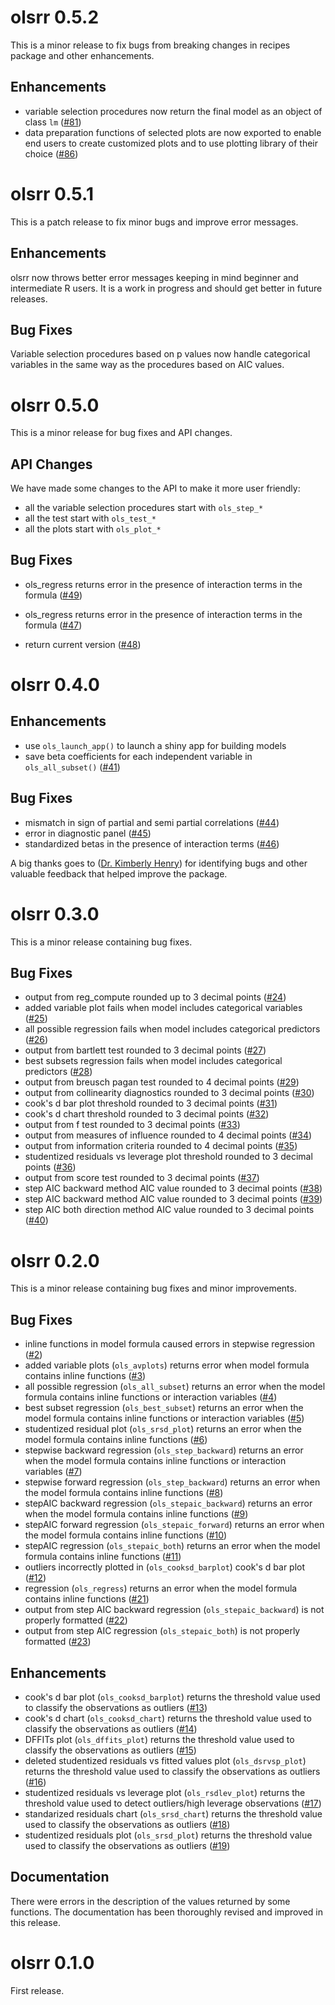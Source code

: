 # olsrr 0.5.2

This is a minor release to fix bugs from breaking changes in recipes package 
and other enhancements.

## Enhancements

- variable selection procedures now return the final model as an object of 
class `lm` ([#81](https://github.com/rsquaredacademy/olsrr/issues/81))
- data preparation functions of selected plots are now exported to enable end 
users to create customized plots and to use plotting library of their 
choice ([#86](https://github.com/rsquaredacademy/olsrr/issues/81))


# olsrr 0.5.1

This is a patch release to fix minor bugs and improve error messages.

## Enhancements

olsrr now throws better error messages keeping in mind beginner and intermediate R users. It is 
a work in progress and should get better in future releases.

## Bug Fixes

Variable selection procedures based on p values now handle categorical variables in the 
same way as the procedures based on AIC values. 

# olsrr 0.5.0

This is a minor release for bug fixes and API changes.

## API Changes

We have made some changes to the API to make it more user friendly:

- all the variable selection procedures start with `ols_step_*`
- all the test start with `ols_test_*`
- all the plots start with `ols_plot_*`

## Bug Fixes 

- ols_regress returns error in the presence of interaction terms in the formula ([#49](https://github.com/rsquaredacademy/olsrr/issues/49))

- ols_regress returns error in the presence of interaction terms in the formula ([#47](https://github.com/rsquaredacademy/olsrr/issues/47))

- return current version ([#48](https://github.com/rsquaredacademy/olsrr/issues/48))

# olsrr 0.4.0

## Enhancements

- use `ols_launch_app()` to launch a shiny app for building models
- save beta coefficients for each independent variable in `ols_all_subset()` ([#41](https://github.com/rsquaredacademy/olsrr/issues/41))

## Bug Fixes

- mismatch in sign of partial and semi partial correlations  ([#44](https://github.com/rsquaredacademy/olsrr/issues/44))
- error in diagnostic panel ([#45](https://github.com/rsquaredacademy/olsrr/issues/45))
- standardized betas in the presence of interaction terms  ([#46](https://github.com/rsquaredacademy/olsrr/issues/46))

A big thanks goes to ([Dr. Kimberly Henry](http://psy.psych.colostate.edu/psylist/detail.asp?Num=163)) for
identifying bugs and other valuable feedback that helped improve the package.

# olsrr 0.3.0

This is a minor release containing bug fixes. 

## Bug Fixes

- output from reg_compute rounded up to 3 decimal points ([#24](https://github.com/rsquaredacademy/olsrr/issues/24))
- added variable plot fails when model includes categorical variables ([#25](https://github.com/rsquaredacademy/olsrr/issues/25))
- all possible regression fails when model includes categorical predictors ([#26](https://github.com/rsquaredacademy/olsrr/issues/26))
- output from bartlett test rounded to 3 decimal points ([#27](https://github.com/rsquaredacademy/olsrr/issues/27))
- best subsets regression fails when model includes categorical predictors ([#28](https://github.com/rsquaredacademy/olsrr/issues/28))
- output from breusch pagan test rounded to 4 decimal points ([#29](https://github.com/rsquaredacademy/olsrr/issues/29))
- output from collinearity diagnostics rounded to 3 decimal points ([#30](https://github.com/rsquaredacademy/olsrr/issues/30))
- cook's d bar plot threshold rounded to 3 decimal points ([#31](https://github.com/rsquaredacademy/olsrr/issues/31))
- cook's d chart threshold rounded to 3 decimal points ([#32](https://github.com/rsquaredacademy/olsrr/issues/32))
- output from f test rounded to 3 decimal points ([#33](https://github.com/rsquaredacademy/olsrr/issues/33))
- output from measures of influence rounded to 4 decimal points ([#34](https://github.com/rsquaredacademy/olsrr/issues/34))
- output from information criteria rounded to 4 decimal points ([#35](https://github.com/rsquaredacademy/olsrr/issues/35))
- studentized residuals vs leverage plot threshold rounded to 3 decimal points ([#36](https://github.com/rsquaredacademy/olsrr/issues/36))
- output from score test rounded to 3 decimal points ([#37](https://github.com/rsquaredacademy/olsrr/issues/37))
- step AIC backward method AIC value rounded to 3 decimal points ([#38](https://github.com/rsquaredacademy/olsrr/issues/38))
- step AIC backward method AIC value rounded to 3 decimal points ([#39](https://github.com/rsquaredacademy/olsrr/issues/39))
- step AIC both direction method AIC value rounded to 3 decimal points ([#40](https://github.com/rsquaredacademy/olsrr/issues/40))


# olsrr 0.2.0

This is a minor release containing bug fixes and minor improvements. 

## Bug Fixes

- inline functions in model formula caused errors in stepwise regression ([#2](https://github.com/rsquaredacademy/olsrr/issues/2))
- added variable plots (`ols_avplots`) returns error when model formula contains inline functions ([#3](https://github.com/rsquaredacademy/olsrr/issues/3))
- all possible regression (`ols_all_subset`) returns an error when the model formula contains inline functions or interaction variables ([#4](https://github.com/rsquaredacademy/olsrr/issues/4))
- best subset regression (`ols_best_subset`) returns an error when the model formula contains inline functions or interaction variables ([#5](https://github.com/rsquaredacademy/olsrr/issues/5))
- studentized residual plot (`ols_srsd_plot`) returns an error when the model formula contains inline functions ([#6](https://github.com/rsquaredacademy/olsrr/issues/6))
- stepwise backward regression (`ols_step_backward`) returns an error when the model formula contains inline functions or interaction variables ([#7](https://github.com/rsquaredacademy/olsrr/issues/7))
- stepwise forward regression (`ols_step_backward`) returns an error when the model formula contains inline functions ([#8](https://github.com/rsquaredacademy/olsrr/issues/8))
- stepAIC backward regression (`ols_stepaic_backward`) returns an error when the model formula contains inline functions ([#9](https://github.com/rsquaredacademy/olsrr/issues/9))
- stepAIC forward regression (`ols_stepaic_forward`) returns an error when the model formula contains inline functions ([#10](https://github.com/rsquaredacademy/olsrr/issues/10))
- stepAIC regression (`ols_stepaic_both`) returns an error when the model formula contains inline functions ([#11](https://github.com/rsquaredacademy/olsrr/issues/11))
- outliers incorrectly plotted in (`ols_cooksd_barplot`) cook's d bar plot ([#12](https://github.com/rsquaredacademy/olsrr/issues/12))
- regression (`ols_regress`) returns an error when the model formula contains inline functions ([#21](https://github.com/rsquaredacademy/olsrr/issues/21))
- output from step AIC backward regression (`ols_stepaic_backward`) is not properly formatted ([#22](https://github.com/rsquaredacademy/olsrr/issues/22))
- output from step AIC regression (`ols_stepaic_both`) is not properly formatted ([#23](https://github.com/rsquaredacademy/olsrr/issues/23))

## Enhancements

- cook's d bar plot (`ols_cooksd_barplot`) returns the threshold value used to classify the observations as outliers ([#13](https://github.com/rsquaredacademy/olsrr/issues/13))
- cook's d chart (`ols_cooksd_chart`) returns the threshold value used to classify the observations as outliers ([#14](https://github.com/rsquaredacademy/olsrr/issues/14))
- DFFITs plot (`ols_dffits_plot`) returns the threshold value used to classify the observations as outliers ([#15](https://github.com/rsquaredacademy/olsrr/issues/15))
- deleted studentized residuals vs fitted values plot (`ols_dsrvsp_plot`) returns the threshold value used to classify the observations as outliers ([#16](https://github.com/rsquaredacademy/olsrr/issues/16))
- studentized residuals vs leverage plot (`ols_rsdlev_plot`) returns the threshold value used to detect outliers/high leverage observations ([#17](https://github.com/rsquaredacademy/olsrr/issues/17))
- standarized residuals chart (`ols_srsd_chart`) returns the threshold value used to classify the observations as outliers ([#18](https://github.com/rsquaredacademy/olsrr/issues/18))
- studentized residuals plot (`ols_srsd_plot`) returns the threshold value used to classify the observations as outliers ([#19](https://github.com/rsquaredacademy/olsrr/issues/19))

## Documentation

There were errors in the description of the values returned by some functions. The documentation has been thoroughly revised and improved in this release.

# olsrr 0.1.0

First release.
